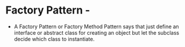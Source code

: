 # Factory Pattern -

- A Factory Pattern or Factory Method Pattern says that just define an interface or abstract class for creating an object but let the subclass decide which class to instantiate.

